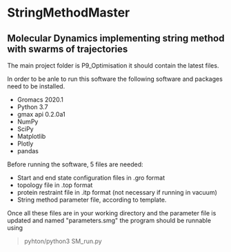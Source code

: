 # StringMethodMaster
## Molecular Dynamics implementing string method with swarms of trajectories
The main project folder is P9_Optimisation it should contain the latest files.

In order to be anle to run this software the following software and packages
need to be installed.
* Gromacs 2020.1
* Python 3.7
* gmax api 0.2.0a1
* NumPy
* SciPy
* Matplotlib
* Plotly
* pandas

Before running the software, 5 files are needed:
* Start and end state configuration files in .gro format
* topology file in .top format
* protein restraint file in .itp format (not necessary if running in vacuum)
* String method parameter file, according to template.

Once all these files are in your working directory and the parameter file is
updated and named "parameters.smg" the program should be runnable using
>pyhton/python3 SM_run.py
